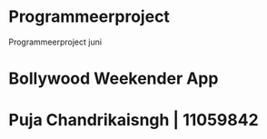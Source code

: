# Programmeerproject
Programmeerproject juni
# Bollywood Weekender App
# Puja Chandrikaisngh | 11059842
